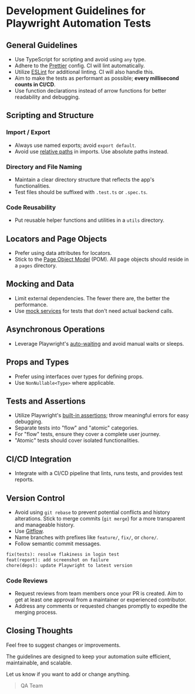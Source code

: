 # Development Guidelines for Playwright Automation Tests

## General Guidelines

- Use TypeScript for scripting and avoid using `any` type.
- Adhere to the [Prettier](https://prettier.io/) config. CI will lint automatically.
- Utilize [ESLint](https://eslint.org/) for additional linting. CI will also handle this.
- Aim to make the tests as performant as possible; **every millisecond counts in CI/CD**.
- Use function declarations instead of arrow functions for better readability and debugging.

## Scripting and Structure

### Import / Export

- Always use named exports; avoid `export default`.
- Avoid use [relative paths](https://www.codingrooms.com/blog/file-paths) in imports. Use absolute paths instead.

### Directory and File Naming

- Maintain a clear directory structure that reflects the app's functionalities.
- Test files should be suffixed with `.test.ts` or `.spec.ts`.

### Code Reusability

- Put reusable helper functions and utilities in a `utils` directory.

## Locators and Page Objects

- Prefer using data attributes for locators.
- Stick to the [Page Object Model](https://playwright.dev/docs/pom) (POM). All page objects should reside in a `pages` directory.

## Mocking and Data

- Limit external dependencies. The fewer there are, the better the performance.
- Use [mock services](https://playwright.dev/docs/mock) for tests that don't need actual backend calls.

## Asynchronous Operations

- Leverage Playwright's [auto-waiting](https://playwright.dev/docs/actionability) and avoid manual waits or sleeps.

## Props and Types

- Prefer using interfaces over types for defining props.
- Use `NonNullable<Type>` where applicable.

## Tests and Assertions

- Utilize Playwright's [built-in assertions](https://playwright.dev/docs/test-assertions); throw meaningful errors for easy debugging.
- Separate tests into "flow" and "atomic" categories.
- For "flow" tests, ensure they cover a complete user journey.
- "Atomic" tests should cover isolated functionalities.

## CI/CD Integration

- Integrate with a CI/CD pipeline that lints, runs tests, and provides test reports.

## Version Control

- Avoid using `git rebase` to prevent potential conflicts and history alterations. Stick to merge commits (`git merge`) for a more transparent and manageable history.
- Use [Gitflow](https://www.atlassian.com/git/tutorials/comparing-workflows/gitflow-workflow).
- Name branches with prefixes like `feature/`, `fix/`, or `chore/`.
- Follow semantic commit messages.

```markdown
fix(tests): resolve flakiness in login test
feat(report): add screenshot on failure
chore(deps): update Playwright to latest version
```

### Code Reviews

- Request reviews from team members once your PR is created. Aim to get at least one approval from a maintainer or experienced contributor.
- Address any comments or requested changes promptly to expedite the merging process.

## Closing Thoughts

Feel free to suggest changes or improvements.

The guidelines are designed to keep your automation suite efficient, maintainable, and scalable.

Let us know if you want to add or change anything.

> QA Team
